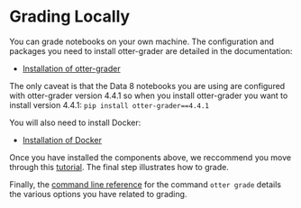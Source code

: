 # Grading Locally

You can grade notebooks on your own machine. The configuration and packages you need to install otter-grader are detailed in the documentation:

- [Installation of otter-grader](https://otter-grader.readthedocs.io/en/v4.4.1/index.html#installation)

The only caveat is that the Data 8 notebooks you are using are configured with otter-grader version 4.4.1 so when you install otter-grader you want to install version 4.4.1:
`pip install otter-grader==4.4.1`

You will also need to install Docker:
- [Installation of Docker](https://otter-grader.readthedocs.io/en/v4.4.1/index.html#docker)

Once you have installed the components above, we reccommend you move through this [tutorial](https://otter-grader.readthedocs.io/en/v4.4.1/tutorial.html). The final step illustrates how to grade.

Finally, the [command line reference](https://otter-grader.readthedocs.io/en/v4.4.1/cli_reference.html#otter-grade) for the command `otter grade` details the various options you have related to grading.


